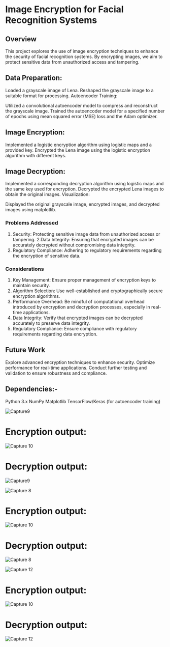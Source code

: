 # Image Encryption for Facial Recognition Systems
## Overview
This project explores the use of image encryption techniques to enhance the security of facial recognition systems. By encrypting images, we aim to protect sensitive data from unauthorized access and tampering.


## Data Preparation:

Loaded a grayscale image of Lena.
Reshaped the grayscale image to a suitable format for processing.
Autoencoder Training:

Utilized a convolutional autoencoder model to compress and reconstruct the grayscale image.
Trained the autoencoder model for a specified number of epochs using mean squared error (MSE) loss and the Adam optimizer.

## Image Encryption:

Implemented a logistic encryption algorithm using logistic maps and a provided key.
Encrypted the Lena image using the logistic encryption algorithm with different keys.

## Image Decryption:

Implemented a corresponding decryption algorithm using logistic maps and the same key used for encryption.
Decrypted the encrypted Lena images to obtain the original images.
Visualization:

Displayed the original grayscale image, encrypted images, and decrypted images using matplotlib.

### Problems Addressed
1. Security: Protecting sensitive image data from unauthorized access or tampering.
2.Data Integrity: Ensuring that encrypted images can be accurately decrypted without compromising data integrity.
3. Regulatory Compliance: Adhering to regulatory requirements regarding the encryption of sensitive data.

### Considerations
1. Key Management: Ensure proper management of encryption keys to maintain security.
2. Algorithm Selection: Use well-established and cryptographically secure encryption algorithms.
3. Performance Overhead: Be mindful of computational overhead introduced by encryption and decryption processes, especially in real-time applications.
4. Data Integrity: Verify that encrypted images can be decrypted accurately to preserve data integrity.
5. Regulatory Compliance: Ensure compliance with regulatory requirements regarding data encryption.


## Future Work
Explore advanced encryption techniques to enhance security.
Optimize performance for real-time applications.
Conduct further testing and validation to ensure robustness and compliance.


## Dependencies:-
Python 3.x
NumPy
Matplotlib
TensorFlow/Keras (for autoencoder training)

![Capture9](https://github.com/Rustyryan-11/Projects/assets/44802832/3e716ed3-fd8e-45ce-94fe-4090177638e4)

# Encryption output:

![Capture 10](https://github.com/Rustyryan-11/Projects/assets/44802832/65d10968-7289-48b8-830f-1ff396f6928d)

# Decryption output:
![Capture9](https://github.com/Rustyryan-11/Projects/assets/44802832/3e716ed3-fd8e-45ce-94fe-4090177638e4)

![Capture  8](https://github.com/Rustyryan-11/Projects/assets/44802832/42c09de0-7d93-40b2-a9f1-66b36846e322)

# Encryption output:
![Capture 10](https://github.com/Rustyryan-11/Projects/assets/44802832/65d10968-7289-48b8-830f-1ff396f6928d)


# Decryption output:
![Capture  8](https://github.com/Rustyryan-11/Projects/assets/44802832/42c09de0-7d93-40b2-a9f1-66b36846e322)


![Capture 12](https://github.com/Rustyryan-11/Projects/assets/44802832/9abdd0c2-8298-4901-b168-0b41690a7680)


# Encryption output:
![Capture 10](https://github.com/Rustyryan-11/Projects/assets/44802832/65d10968-7289-48b8-830f-1ff396f6928d)


# Decryption output:
![Capture 12](https://github.com/Rustyryan-11/Projects/assets/44802832/9abdd0c2-8298-4901-b168-0b41690a7680)
